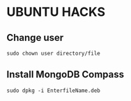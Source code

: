 # UBUNTU HACKS

## Change user
``sudo chown user directory/file``

## Install MongoDB Compass
``sudo dpkg -i EnterfileName.deb``
